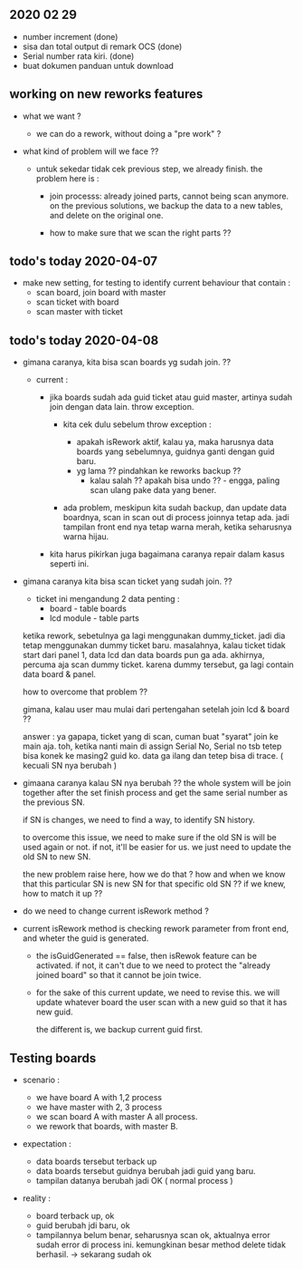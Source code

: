 ## 2020 02 29

- number increment (done)
- sisa dan total output di remark OCS (done)
- Serial number rata kiri. (done)
- buat dokumen panduan untuk download

## working on new reworks features

- what we want ?
  - we can do a rework, without doing a "pre work" ?
- what kind of problem will we face ??

  - untuk sekedar tidak cek previous step, we already finish. the problem here is :

    - join processs: already joined parts, cannot being scan anymore.
      on the previous solutions, we backup the data to a new tables, and delete on the original one.

    - how to make sure that we scan the right parts ??

## todo's today 2020-04-07

- make new setting, for testing to identify current behaviour that contain :
  - scan board, join board with master
  - scan ticket with board
  - scan master with ticket

## todo's today 2020-04-08

- gimana caranya, kita bisa scan boards yg sudah join. ??

  - current :

    - jika boards sudah ada guid ticket atau guid master, artinya sudah join dengan data lain. throw exception.

      - kita cek dulu sebelum throw exception :

        - apakah isRework aktif, kalau ya, maka harusnya data boards yang sebelumnya, guidnya ganti dengan guid baru.
        - yg lama ?? pindahkan ke reworks backup ??
          - kalau salah ?? apakah bisa undo ?? - engga, paling scan ulang pake data yang bener.

      - ada problem, meskipun kita sudah backup, dan update data boardnya, scan in scan out di process joinnya tetap ada.
        jadi tampilan front end nya tetap warna merah, ketika seharusnya warna hijau.

    - kita harus pikirkan juga bagaimana caranya repair dalam kasus seperti ini.

* gimana caranya kita bisa scan ticket yang sudah join. ??

  - ticket ini mengandung 2 data penting :
    - board - table boards
    - lcd module - table parts

  ketika rework, sebetulnya ga lagi menggunakan dummy_ticket.
  jadi dia tetap menggunakan dummy ticket baru.
  masalahnya, kalau ticket tidak start dari panel 1, data lcd dan data boards pun ga ada.
  akhirnya, percuma aja scan dummy ticket. karena dummy tersebut, ga lagi contain data board & panel.

  how to overcome that problem ??

  gimana, kalau user mau mulai dari pertengahan setelah join lcd & board ??

  answer : ya gapapa, ticket yang di scan, cuman buat "syarat" join ke main aja. toh, ketika nanti main di assign Serial No,
  Serial no tsb tetep bisa konek ke masing2 guid ko. data ga ilang dan tetep bisa di trace. ( kecuali SN nya berubah )

* gimaana caranya kalau SN nya berubah ??
  the whole system will be join together after the set finish process and get the same serial number as the previous SN.

  if SN is changes, we need to find a way, to identify SN history.

  to overcome this issue, we need to make sure if the old SN is will be used again or not.
  if not, it'll be easier for us. we just need to update the old SN to new SN.

  the new problem raise here, how we do that ? how and when we know that this particular SN is new SN for that specific old SN ??
  if we knew, how to match it up ??

- do we need to change current isRework method ?

* current isRework method is checking rework parameter from front end, and wheter the guid is generated.

  - the isGuidGenerated == false, then isRewok feature can be activated.
    if not, it can't due to we need to protect the "already joined board" so that it cannot be join twice.

  - for the sake of this current update, we need to revise this. we will update whatever board the user scan with a new guid
    so that it has new guid.

    the different is, we backup current guid first.

## Testing boards

- scenario :

  - we have board A with 1,2 process
  - we have master with 2, 3 process
  - we scan board A with master A all process.
  - we rework that boards, with master B.

- expectation :

  - data boards tersebut terback up
  - data boards tersebut guidnya berubah jadi guid yang baru.
  - tampilan datanya berubah jadi OK ( normal process )

- reality :
  - board terback up, ok
  - guid berubah jdi baru, ok
  - tampilannya belum benar, seharusnya scan ok, aktualnya error sudah error di process ini. kemungkinan besar method delete tidak berhasil. -> sekarang sudah ok
